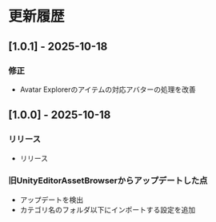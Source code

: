 # 更新履歴

## [1.0.1] - 2025-10-18

### 修正

- Avatar Explorerのアイテムの対応アバターの処理を改善

## [1.0.0] - 2025-10-18

### リリース

- リリース

### 旧UnityEditorAssetBrowserからアップデートした点

- アップデートを検出
- カテゴリ名のフォルダ以下にインポートする設定を追加
